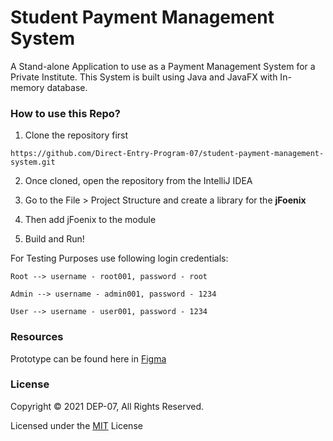 # Student Payment Management System

A Stand-alone Application to use as a Payment Management System for a Private Institute.
This System is built using Java and JavaFX with In-memory database.

### How to use this Repo?

1. Clone the repository first

``https://github.com/Direct-Entry-Program-07/student-payment-management-system.git``

2. Once cloned, open the repository from the IntelliJ IDEA

3. Go to the File > Project Structure and create a library for the **jFoenix**

4. Then add jFoenix to the module

5. Build and Run!

For Testing Purposes use following login credentials:

    Root --> username - root001, password - root

    Admin --> username - admin001, password - 1234

    User --> username - user001, password - 1234


### Resources

Prototype can be found here in [Figma](https://www.figma.com/file/qfhPahDQcox7aLADWz6Hdi/Assignment2_Prototype?node-id=0%3A1)

### License

Copyright &copy; 2021 DEP-07, All Rights Reserved.

Licensed under the [MIT](LICENSE) License

